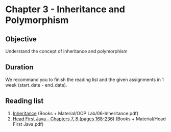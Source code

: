 # Chapter 3 - Inheritance and Polymorphism

## Objective
Understand the concept of inheritance and polymorphism

## Duration
We recommand you to finish the reading list and the given assignments in 1 week (start_date - end_date).

## Reading list
1. [Inheritance](https://github.com/JavaSummer/JavaMainRepo/blob/master/Books%20%2B%20Material/OOP%20Lab/06-Inheritance.pdf) (Books + Material/OOP Lab/06-Inheritance.pdf)
2. [Head First Java - Chapters 7, 8  (pages 168-236)](https://github.com/JavaSummer/JavaMainRepo/blob/master/Books%20%2B%20Material/Head%20First%20Java.pdf) (Books + Material/Head First Java.pdf)
